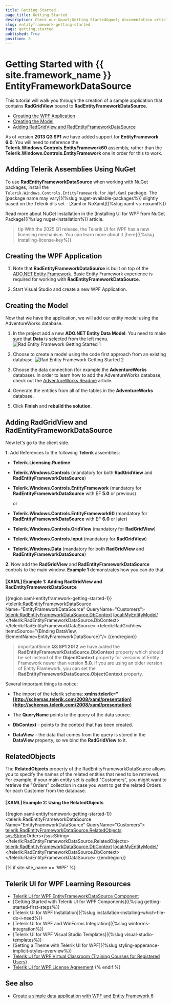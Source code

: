 ```yaml
---
title: Getting Started
page_title: Getting Started
description: Check our &quot;Getting Started&quot; documentation article for the RadEntityFrameworkDataSource {{ site.framework_name }} control.
slug: entityframework-getting-started
tags: getting,started
published: True
position: 3
---
```


# Getting Started with {{ site.framework_name }} EntityFrameworkDataSource

This tutorial will walk you through the creation of a sample application that contains __RadGridView__ bound to __RadEntityFrameworkDataSource__.

* [Creating the WPF Application](#creating-the-wpf-application)
* [Creating the Model](#creating-the-model)
* [Adding RadGridView and RadEntityFrameworkDataSource](#adding-radgridview-and-radentityframeworkdatasource)

As of version __2013 Q3 SP1__ we have added support for __EntityFramework 6.0__. You will need to reference the __Telerik.Windows.Controls.EntityFramework60__ assembly, rather than the __Telerik.Windows.Controls.EntityFramework__ one in order for this to work.

## Adding Telerik Assemblies Using NuGet

To use __RadEntityFrameworkDataSource__ when working with NuGet packages, install the `Telerik.Windows.Controls.EntityFramework.for.Wpf.Xaml` package. The [package name may vary]({%slug nuget-available-packages%}) slightly based on the Telerik dlls set - [Xaml or NoXaml]({%slug xaml-vs-noxaml%})

Read more about NuGet installation in the [Installing UI for WPF from NuGet Package]({%slug nuget-installation%}) article.

>tip With the 2025 Q1 release, the Telerik UI for WPF has a new licensing mechanism. You can learn more about it [here]({%slug installing-license-key%}).

## Creating the WPF Application

1. Note that __RadEntityFrameworkDataSource__ is built on top of the [ADO.NET Entity Framework](https://docs.microsoft.com/en-us/ef/ef6/). Basic Entity Framework experience is required for working with __RadEntityFrameworkDataSource__.

2. Start Visual Studio and create a new WPF Application.

## Creating the Model

Now that we have the application, we will add our entity model using the AdventureWorks database. 

1. In the project add a new __ADO.NET Entity Data Model__. You need to make sure that **Data** is selected from the left menu.
![Rad Entity Framework Getting Started 1](images/RadEntityFramework_Getting_Started1.png)

2. Choose to create a model using the code first approach from an existing database.
![Rad Entity Framework Getting Started 2](images/RadEntityFramework_Getting_Started2.png)

3. Choose the data connection (for example the __AdventureWorks__ database). In order to learn how to add the AdventureWorks database, check out the [AdventureWorks Readme](https://github.com/Microsoft/sql-server-samples/tree/master/samples/databases/adventure-works) article.

4. Generate the entities from all of the tables in the __AdventureWorks__ database.

5. Click __Finish__ and __rebuild the solution__.

## Adding RadGridView and RadEntityFrameworkDataSource

Now let's go to the client side.

**1.** Add References to the following __Telerik__ assemblies:

* __Telerik.Licensing.Runtime__
* __Telerik.Windows.Controls__ (mandatory for both __RadGridView__ and __RadEntityFrameworkDataSource__)

* __Telerik.Windows.Controls.EntityFramework__ (mandatory for __RadEntityFrameworkDataSource__ with EF **5.0** or previous)

	or

* __Telerik.Windows.Controls.EntityFramework60__ (mandatory for __RadEntityFrameworkDataSource__ with EF **6.0** or later)

* __Telerik.Windows.Controls.GridView__ (mandatory for __RadGridView__)

* __Telerik.Windows.Controls.Input__ (mandatory for __RadGridView__)

* __Telerik.Windows.Data__ (mandatory for both __RadGridView__ and __RadEntityFrameworkDataSource__)

**2.** Now add the __RadGridView__ and __RadEntityFrameworkDataSource__ controls to the main window. **Example 1** demonstrates how you can do that.

#### __[XAML] Example 1: Adding RadGridView and RadEntityFrameworkDataSource__

{{region xaml-entityframework-getting-started-1}}
	<Window x:Class="EntityFrameworkGettingStarted.MainWindow"
			xmlns="http://schemas.microsoft.com/winfx/2006/xaml/presentation"
			xmlns:x="http://schemas.microsoft.com/winfx/2006/xaml"
			xmlns:d="http://schemas.microsoft.com/expression/blend/2008"
			xmlns:mc="http://schemas.openxmlformats.org/markup-compatibility/2006"
			xmlns:local="clr-namespace:EntityFrameworkGettingStarted"
			xmlns:telerik="http://schemas.telerik.com/2008/xaml/presentation"
			mc:Ignorable="d"
			Title="MainWindow" Height="450" Width="800">
		<Grid>
			<telerik:RadEntityFrameworkDataSource Name="EntityFrameworkDataSource" QueryName="Customers">
				<telerik:RadEntityFrameworkDataSource.DbContext>
					<local:MyEntityModel/>
				</telerik:RadEntityFrameworkDataSource.DbContext>
			</telerik:RadEntityFrameworkDataSource>
			<telerik:RadGridView ItemsSource="{Binding DataView, ElementName=EntityFrameworkDataSource}"/>
		</Grid>
	</Window>
{{endregion}}

>importantSince __Q3 SP1 2012__ we have added the __RadEntityFrameworkDataSource.DbContext__ property which should be set instead of the **ObjectContext** property for versions of Entity Framework newer than version **5.0**. If you are using an older version of Entity Framework, you can set the **RadEntityFrameworkDataSource.ObjectContext** property.

Several important things to notice:

* The import of the telerik schema: __xmlns:telerik="[http://schemas.telerik.com/2008/xaml/presentation](http://schemas.telerik.com/2008/xaml/presentation)__

* The __QueryName__ points to the query of the data source.

* __DbContext__ - points to the context that has been created.

* __DataView__ - the data that comes from the query is stored in the __DataView__ property, so we bind the __RadGridView__ to it.

## RelatedObjects

The __RelatedObjects__ property of the RadEntityFrameworkDataSource allows you to specify the names of the related entities that need to be retrieved. For example, if your main entity set is called "Customers", you might want to retrieve the "Orders" collection in case you want to get the related Orders for each Customer from the database.

#### __[XAML] Example 2: Using the RelatedObjects__
{{region xaml-entityframework-getting-started-1}}
    <telerik:RadEntityFrameworkDataSource Name="EntityFrameworkDataSource" QueryName="Customers">
        <telerik:RadEntityFrameworkDataSource.RelatedObjects>
            <sys:String>Orders</sys:String>
        </telerik:RadEntityFrameworkDataSource.RelatedObjects>
        <telerik:RadEntityFrameworkDataSource.DbContext>
			<local:MyEntityModel/>
		</telerik:RadEntityFrameworkDataSource.DbContext>
    </telerik:RadEntityFrameworkDataSource>
{{endregion}}

{% if site.site_name == 'WPF' %}
## Telerik UI for WPF Learning Resources

* [Telerik UI for WPF EntityFrameworkDataSource Component](https://www.telerik.com/products/wpf/entity-framework-data-source.aspx)
* [Getting Started with Telerik UI for WPF Components]({%slug getting-started-first-steps%})
* [Telerik UI for WPF Installation]({%slug installation-installing-which-file-do-i-need%})
* [Telerik UI for WPF and WinForms Integration]({%slug winforms-integration%})
* [Telerik UI for WPF Visual Studio Templates]({%slug visual-studio-templates%})
* [Setting a Theme with Telerik UI for WPF]({%slug styling-apperance-implicit-styles-overview%})
* [Telerik UI for WPF Virtual Classroom (Training Courses for Registered Users)](https://learn.telerik.com/learn/course/external/view/elearning/16/telerik-ui-for-wpf) 
* [Telerik UI for WPF License Agreement](https://www.telerik.com/purchase/license-agreement/wpf-dlw-s)
{% endif %}

## See also

* [Create a simple data application with WPF and Entity Framework 6](https://docs.microsoft.com/en-us/visualstudio/data-tools/create-a-simple-data-application-with-wpf-and-entity-framework-6)
